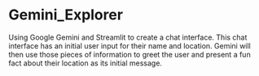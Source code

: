 # Gemini_Explorer

Using Google Gemini and Streamlit to create a chat interface. This chat interface has an initial user input for their name and location. Gemini will then use those pieces of information to greet the user and present a fun fact about their location as its initial message. 
